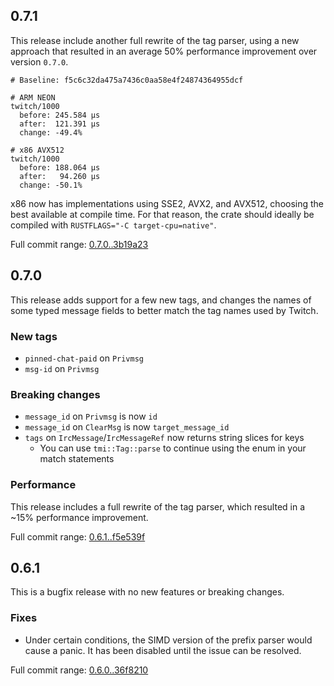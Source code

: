 ## 0.7.1

This release include another full rewrite of the tag parser, using a new approach that resulted
in an average 50% performance improvement over version `0.7.0`.

```
# Baseline: f5c6c32da475a7436c0aa58e4f24874364955dcf

# ARM NEON
twitch/1000 
  before: 245.584 µs
  after:  121.391 µs
  change: -49.4%

# x86 AVX512
twitch/1000
  before: 188.064 µs
  after:   94.260 µs
  change: -50.1%
```

x86 now has implementations using SSE2, AVX2, and AVX512, choosing the best available at compile time.
For that reason, the crate should ideally be compiled with `RUSTFLAGS="-C target-cpu=native"`.

Full commit range: [0.7.0..3b19a23](https://github.com/jprochazk/tmi-rs/compare/0.7.0...3b19a23)

## 0.7.0

This release adds support for a few new tags, and changes the names of some typed message fields
to better match the tag names used by Twitch.

### New tags

- `pinned-chat-paid` on `Privmsg`
- `msg-id` on `Privmsg`

### Breaking changes

- `message_id` on `Privmsg` is now `id`
- `message_id` on `ClearMsg` is now `target_message_id`
- `tags` on `IrcMessage`/`IrcMessageRef` now returns string slices for keys
  - You can use `tmi::Tag::parse` to continue using the enum in your match statements

### Performance

This release includes a full rewrite of the tag parser, which resulted in a ~15% performance improvement.

Full commit range: [0.6.1..f5e539f](https://github.com/jprochazk/tmi-rs/compare/0.6.1...f5e539f)

## 0.6.1

This is a bugfix release with no new features or breaking changes.

### Fixes

- Under certain conditions, the SIMD version of the prefix parser would cause a panic.
  It has been disabled until the issue can be resolved.

Full commit range: [0.6.0..36f8210](https://github.com/jprochazk/tmi-rs/compare/0.6.0...36f8210)
